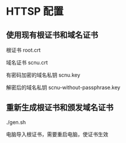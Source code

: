 # HTTSP 配置

## 使用现有根证书和域名证书

根证书 root.crt 

域名证书 scnu.crt 

有密码加密的域名私钥 scnu.key

解密后的域名私钥 scnu-without-passphrase.key

## 重新生成根证书和颁发域名证书
./gen.sh

电脑导入根证书，需要重启电脑，使证书生效